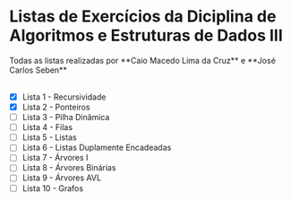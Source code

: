 # Listas de Exercícios da Diciplina de Algoritmos e Estruturas de Dados III

<p>Todas as listas realizadas por **Caio Macedo Lima da Cruz** e **José Carlos Seben** <br> <br> </p>

- [X] Lista 1 - Recursividade 
- [X] Lista 2 - Ponteiros
- [ ] Lista 3 - Pilha Dinâmica
- [ ] Lista 4 - Filas
- [ ] Lista 5 - Listas
- [ ] Lista 6 - Listas Duplamente Encadeadas
- [ ] Lista 7 - Árvores I
- [ ] Lista 8 - Árvores Binárias
- [ ] Lista 9 - Árvores AVL
- [ ] Lista 10 - Grafos
